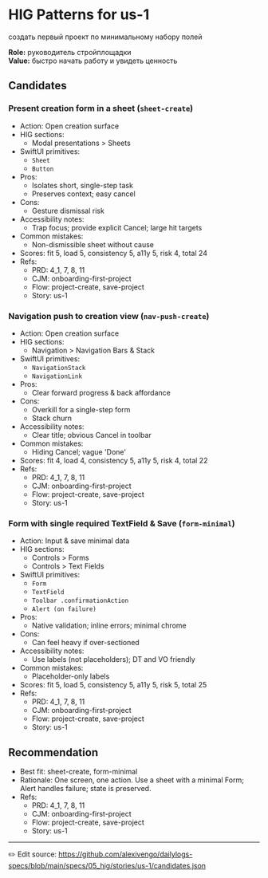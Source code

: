 # HIG Patterns for us-1

создать первый проект по минимальному набору полей

**Role:** руководитель стройплощадки  
**Value:** быстро начать работу и увидеть ценность

## Candidates
### Present creation form in a sheet (`sheet-create`)
- Action: Open creation surface
- HIG sections:
  - Modal presentations > Sheets
- SwiftUI primitives:
  - `Sheet`
  - `Button`
- Pros:
  - Isolates short, single-step task
  - Preserves context; easy cancel
- Cons:
  - Gesture dismissal risk
- Accessibility notes:
  - Trap focus; provide explicit Cancel; large hit targets
- Common mistakes:
  - Non-dismissible sheet without cause
- Scores: fit 5, load 5, consistency 5, a11y 5, risk 4, total 24
- Refs:
  - PRD: 4_1, 7, 8, 11
  - CJM: onboarding-first-project
  - Flow: project-create, save-project
  - Story: us-1

### Navigation push to creation view (`nav-push-create`)
- Action: Open creation surface
- HIG sections:
  - Navigation > Navigation Bars & Stack
- SwiftUI primitives:
  - `NavigationStack`
  - `NavigationLink`
- Pros:
  - Clear forward progress & back affordance
- Cons:
  - Overkill for a single-step form
  - Stack churn
- Accessibility notes:
  - Clear title; obvious Cancel in toolbar
- Common mistakes:
  - Hiding Cancel; vague 'Done'
- Scores: fit 4, load 4, consistency 5, a11y 5, risk 4, total 22
- Refs:
  - PRD: 4_1, 7, 8, 11
  - CJM: onboarding-first-project
  - Flow: project-create, save-project
  - Story: us-1

### Form with single required TextField & Save (`form-minimal`)
- Action: Input & save minimal data
- HIG sections:
  - Controls > Forms
  - Controls > Text Fields
- SwiftUI primitives:
  - `Form`
  - `TextField`
  - `Toolbar .confirmationAction`
  - `Alert (on failure)`
- Pros:
  - Native validation; inline errors; minimal chrome
- Cons:
  - Can feel heavy if over-sectioned
- Accessibility notes:
  - Use labels (not placeholders); DT and VO friendly
- Common mistakes:
  - Placeholder-only labels
- Scores: fit 5, load 5, consistency 5, a11y 5, risk 5, total 25
- Refs:
  - PRD: 4_1, 7, 8, 11
  - CJM: onboarding-first-project
  - Flow: project-create, save-project
  - Story: us-1


## Recommendation
- Best fit: sheet-create, form-minimal
- Rationale: One screen, one action. Use a sheet with a minimal Form; Alert handles failure; state is preserved.
- Refs:
  - PRD: 4_1, 7, 8, 11
  - CJM: onboarding-first-project
  - Flow: project-create, save-project
  - Story: us-1

---
✏️ Edit source: https://github.com/alexivengo/dailylogs-specs/blob/main/specs/05_hig/stories/us-1/candidates.json